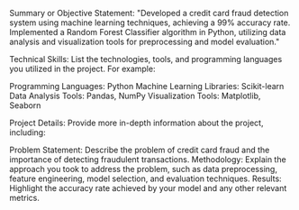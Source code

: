 Summary or Objective Statement: 
"Developed a credit card fraud detection system using machine learning techniques, achieving a 99% accuracy rate. Implemented a Random Forest Classifier algorithm in Python, utilizing data analysis and visualization tools for preprocessing and model evaluation."

Technical Skills: 
List the technologies, tools, and programming languages you utilized in the project. For example:

Programming Languages: 
Python
Machine Learning Libraries: Scikit-learn
Data Analysis Tools: Pandas, NumPy
Visualization Tools: Matplotlib, Seaborn

Project Details:
Provide more in-depth information about the project, including:

Problem Statement: Describe the problem of credit card fraud and the importance of detecting fraudulent transactions.
Methodology: Explain the approach you took to address the problem, such as data preprocessing, feature engineering, model selection, and evaluation techniques.
Results: Highlight the accuracy rate achieved by your model and any other relevant metrics.

